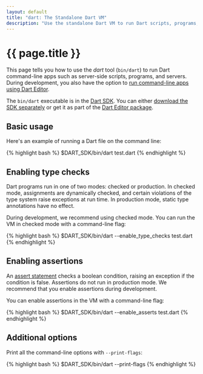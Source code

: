 ```yaml
---
layout: default
title: "dart: The Standalone Dart VM"
description: "Use the standalone Dart VM to run Dart scripts, programs, and servers from the command line."
---
```


# {{ page.title }}

This page tells you how to use the _dart_ tool (`bin/dart`)
to run Dart command-line apps
such as server-side scripts, programs, and servers.
During development, you also have the option to
[run command-line apps using Dart Editor](/docs/editor/#run).

The `bin/dart` executable is in the [Dart SDK](/docs/sdk/).
You can either [download the SDK separately](/docs/sdk/#download)
or get it as part of the [Dart Editor package](/docs/editor/#download).

## Basic usage

Here's an example of running a Dart file on the command line:

{% highlight bash %}
$DART_SDK/bin/dart test.dart
{% endhighlight %}


## Enabling type checks

Dart programs run in one of two modes: checked or production.
In checked mode, assignments are dynamically checked, and
certain violations of the type system raise exceptions at run time.
In production mode, static type annotations have no
effect.

During development, we recommend using checked mode. You can
run the VM in checked mode with a command-line flag:

{% highlight bash %}
$DART_SDK/bin/dart --enable_type_checks test.dart
{% endhighlight %}

## Enabling assertions

An [assert statement](/docs/language-tour/#assert)
checks a boolean condition,
raising an exception if the condition is false.
Assertions do not run in production mode.
We recommend that you enable assertions during development.

You can enable assertions in the VM with a command-line flag:

{% highlight bash %}
$DART_SDK/bin/dart --enable_asserts test.dart
{% endhighlight %}


## Additional options

Print all the command-line options with `--print-flags`:

{% highlight bash %}
$DART_SDK/bin/dart --print-flags
{% endhighlight %}


